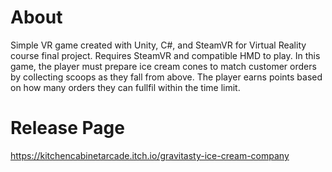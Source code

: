 # About 
Simple VR game created with Unity, C#, and SteamVR for Virtual Reality course final project. Requires SteamVR and compatible HMD to play.
In this game, the player must prepare ice cream cones to match customer orders by collecting scoops as they fall from above. The player earns points based on how many orders they can fullfil within the time limit.

# Release Page
https://kitchencabinetarcade.itch.io/gravitasty-ice-cream-company
